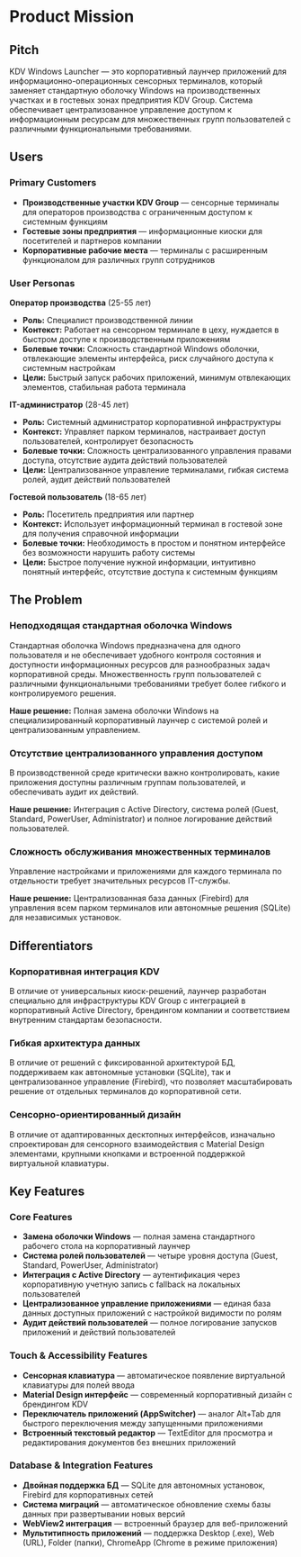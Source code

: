 # Product Mission

## Pitch

KDV Windows Launcher — это корпоративный лаунчер приложений для информационно-операционных сенсорных терминалов, который заменяет стандартную оболочку Windows на производственных участках и в гостевых зонах предприятия KDV Group. Система обеспечивает централизованное управление доступом к информационным ресурсам для множественных групп пользователей с различными функциональными требованиями.

## Users

### Primary Customers

- **Производственные участки KDV Group** — сенсорные терминалы для операторов производства с ограниченным доступом к системным функциям
- **Гостевые зоны предприятия** — информационные киоски для посетителей и партнеров компании
- **Корпоративные рабочие места** — терминалы с расширенным функционалом для различных групп сотрудников

### User Personas

**Оператор производства** (25-55 лет)
- **Роль:** Специалист производственной линии
- **Контекст:** Работает на сенсорном терминале в цеху, нуждается в быстром доступе к производственным приложениям
- **Болевые точки:** Сложность стандартной Windows оболочки, отвлекающие элементы интерфейса, риск случайного доступа к системным настройкам
- **Цели:** Быстрый запуск рабочих приложений, минимум отвлекающих элементов, стабильная работа терминала

**IT-администратор** (28-45 лет)
- **Роль:** Системный администратор корпоративной инфраструктуры
- **Контекст:** Управляет парком терминалов, настраивает доступ пользователей, контролирует безопасность
- **Болевые точки:** Сложность централизованного управления правами доступа, отсутствие аудита действий пользователей
- **Цели:** Централизованное управление терминалами, гибкая система ролей, аудит действий пользователей

**Гостевой пользователь** (18-65 лет)
- **Роль:** Посетитель предприятия или партнер
- **Контекст:** Использует информационный терминал в гостевой зоне для получения справочной информации
- **Болевые точки:** Необходимость в простом и понятном интерфейсе без возможности нарушить работу системы
- **Цели:** Быстрое получение нужной информации, интуитивно понятный интерфейс, отсутствие доступа к системным функциям

## The Problem

### Неподходящая стандартная оболочка Windows

Стандартная оболочка Windows предназначена для одного пользователя и не обеспечивает удобного контроля состояния и доступности информационных ресурсов для разнообразных задач корпоративной среды. Множественность групп пользователей с различными функциональными требованиями требует более гибкого и контролируемого решения.

**Наше решение:** Полная замена оболочки Windows на специализированный корпоративный лаунчер с системой ролей и централизованным управлением.

### Отсутствие централизованного управления доступом

В производственной среде критически важно контролировать, какие приложения доступны различным группам пользователей, и обеспечивать аудит их действий.

**Наше решение:** Интеграция с Active Directory, система ролей (Guest, Standard, PowerUser, Administrator) и полное логирование действий пользователей.

### Сложность обслуживания множественных терминалов

Управление настройками и приложениями для каждого терминала по отдельности требует значительных ресурсов IT-службы.

**Наше решение:** Централизованная база данных (Firebird) для управления всем парком терминалов или автономные решения (SQLite) для независимых установок.

## Differentiators

### Корпоративная интеграция KDV

В отличие от универсальных киоск-решений, лаунчер разработан специально для инфраструктуры KDV Group с интеграцией в корпоративный Active Directory, брендингом компании и соответствием внутренним стандартам безопасности.

### Гибкая архитектура данных

В отличие от решений с фиксированной архитектурой БД, поддерживаем как автономные установки (SQLite), так и централизованное управление (Firebird), что позволяет масштабировать решение от отдельных терминалов до корпоративной сети.

### Сенсорно-ориентированный дизайн

В отличие от адаптированных десктопных интерфейсов, изначально спроектирован для сенсорного взаимодействия с Material Design элементами, крупными кнопками и встроенной поддержкой виртуальной клавиатуры.

## Key Features

### Core Features

- **Замена оболочки Windows** — полная замена стандартного рабочего стола на корпоративный лаунчер
- **Система ролей пользователей** — четыре уровня доступа (Guest, Standard, PowerUser, Administrator)
- **Интеграция с Active Directory** — аутентификация через корпоративную учетную запись с fallback на локальных пользователей
- **Централизованное управление приложениями** — единая база данных доступных приложений с настройкой видимости по ролям
- **Аудит действий пользователей** — полное логирование запусков приложений и действий пользователей

### Touch & Accessibility Features

- **Сенсорная клавиатура** — автоматическое появление виртуальной клавиатуры для полей ввода
- **Material Design интерфейс** — современный корпоративный дизайн с брендингом KDV
- **Переключатель приложений (AppSwitcher)** — аналог Alt+Tab для быстрого переключения между запущенными приложениями
- **Встроенный текстовый редактор** — TextEditor для просмотра и редактирования документов без внешних приложений

### Database & Integration Features

- **Двойная поддержка БД** — SQLite для автономных установок, Firebird для корпоративных сетей
- **Система миграций** — автоматическое обновление схемы базы данных при развертывании новых версий
- **WebView2 интеграция** — встроенный браузер для веб-приложений
- **Мультитипность приложений** — поддержка Desktop (.exe), Web (URL), Folder (папки), ChromeApp (Chrome в режиме приложения)
